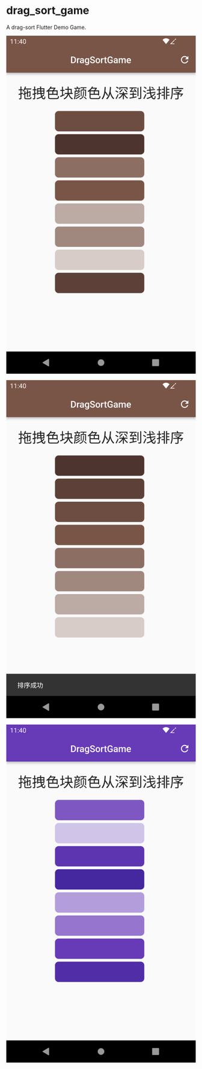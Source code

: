 # drag_sort_game

A drag-sort Flutter Demo Game.

![screenshots/Screenshot_1658144441.png](screenshots/Screenshot_1658144441.png)

![screenshots/Screenshot_1658144441.png](screenshots/Screenshot_1658144452.png)

![screenshots/Screenshot_1658144441.png](screenshots/Screenshot_1658144467.png)
 